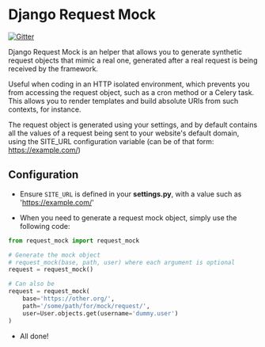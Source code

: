 Django Request Mock
===================

[![Gitter](https://badges.gitter.im/Join%20Chat.svg)](https://gitter.im/valeriansaliou/django-request-mock?utm_source=badge&utm_medium=badge&utm_campaign=pr-badge&utm_content=badge)

Django Request Mock is an helper that allows you to generate synthetic request objects that mimic a real one, generated after a real request is being received by the framework.

Useful when coding in an HTTP isolated environment, which prevents you from accessing the request object, such as a cron method or a Celery task. This allows you to render templates and build absolute URIs from such contexts, for instance.

The request object is generated using your settings, and by default contains all the values of a request being sent to your website's default domain, using the SITE_URL configuration variable (can be of that form: https://example.com/)

## Configuration

* Ensure `SITE_URL` is defined in your **settings.py**, with a value such as 'https://example.com/'

* When you need to generate a request mock object, simply use the following code:

```python
from request_mock import request_mock

# Generate the mock object
# request_mock(base, path, user) where each argument is optional
request = request_mock()

# Can also be
request = request_mock(
    base='https://other.org/',
    path='/some/path/for/mock/request/',
    user=User.objects.get(username='dummy.user')
)
```

* All done!
